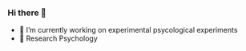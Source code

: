 ### Hi there 👋

- 🔭 I’m currently working on experimental psycological experiments
- 🌱 Research Psychology

